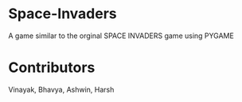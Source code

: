 # Space-Invaders
A game similar to the orginal SPACE INVADERS game using PYGAME

# Contributors
Vinayak, Bhavya, Ashwin, Harsh
